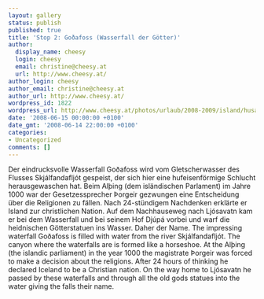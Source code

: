 ```yaml
---
layout: gallery
status: publish
published: true
title: 'Stop 2: Goðafoss (Wasserfall der Götter)'
author:
  display_name: cheesy
  login: cheesy
  email: christine@cheesy.at
  url: http://www.cheesy.at/
author_login: cheesy
author_email: christine@cheesy.at
author_url: http://www.cheesy.at/
wordpress_id: 1822
wordpress_url: http://www.cheesy.at/photos/urlaub/2008-2009/island/husavik-godafoss/godafoss/
date: '2008-06-15 00:00:00 +0100'
date_gmt: '2008-06-14 22:00:00 +0100'
categories:
- Uncategorized
comments: []
---
```

<!--:de-->Der eindrucksvolle Wasserfall Goðafoss wird vom Gletscherwasser des Flusses Skjálfandafljót gespeist, der sich hier eine hufeisenförmige Schlucht herausgewaschen hat. Beim Alþing (dem isländischen Parlament) im Jahre 1000 war der Gesetzessprecher Þorgeir gezwungen eine Entscheidung über die Religionen zu fällen. Nach 24-stündigem Nachdenken erklärte er Island zur christlichen Nation. Auf dem Nachhauseweg nach Ljósavatn kam er bei dem Wasserfall und bei seinem Hof Djúpá vorbei und warf die heidnischen Götterstatuen ins Wasser. Daher der Name.
<!--:--><!--:en-->The impressing waterfall Goðafoss is filled with water from the river Skjálfandafljót. The canyon where the waterfalls are is formed like a horseshoe. At the Alþing (the islandic parliament) in the year 1000 the magistrate Þorgeir was forced to make a decision about the religions. After 24 hours of thinking he declared Iceland to be a Christian nation. On the way home to Ljósavatn he passed by these waterfalls and through all the old gods statues into the water giving the falls their name.
<!--:-->
